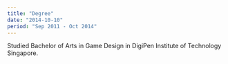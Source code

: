 ```yaml
---
title: "Degree"
date: "2014-10-10"
period: "Sep 2011 - Oct 2014"
---
```


Studied Bachelor of Arts in Game Design in DigiPen Institute of Technology Singapore.